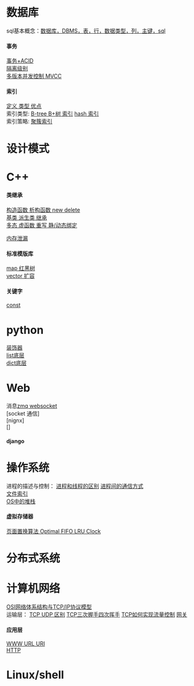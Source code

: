 # 数据库<br/>
sql基本概念：[数据库，DBMS，表，行，数据类型，列，主键，sql](https://github.com/3151731373/common_knowledge/blob/master/database/sql%20%E5%9F%BA%E6%9C%AC%E6%A6%82%E5%BF%B5)<br/>
#### 事务<br/>
[事务+ACID](https://github.com/3151731373/common_knowledge/blob/master/database/%E4%BA%8B%E7%89%A9%2BACID)<br/>
[隔离级别](https://github.com/3151731373/common_knowledge/blob/master/database/%E9%9A%94%E7%A6%BB%E7%BA%A7%E5%88%AB)<br/>
[多版本并发控制 MVCC](https://github.com/3151731373/common_knowledge/blob/master/database/%E5%A4%9A%E7%89%88%E6%9C%AC%E5%B9%B6%E5%8F%91%E6%8E%A7%E5%88%B6%EF%BC%88MVCC%EF%BC%89)<br/>
#### 索引<br/>
[定义 类型 优点](https://github.com/3151731373/common_knowledge/blob/master/database/%E5%AE%9A%E4%B9%89%20%E7%B1%BB%E5%9E%8B%20%E4%BC%98%E7%82%B9)<br/>
索引类型: 
[B-tree B+树 索引](https://github.com/3151731373/common_knowledge/blob/master/database/B-Tree%20B%2Btree)
[hash 索引](https://github.com/3151731373/common_knowledge/blob/master/database/hash%20%E7%B4%A2%E5%BC%95)<br/>
索引策略: [聚簇索引]()<br/>

# 设计模式<br/>

# C++<br/>

#### 类继承<br/>
[构造函数 析构函数 new delete](https://github.com/3151731373/common_knowledge/blob/master/c%2B%2B/%E6%9E%84%E9%80%A0%E5%87%BD%E6%95%B0%20%E6%9E%90%E6%9E%84%E5%87%BD%E6%95%B0%20new%20delete)<br/>
[基类 派生类 继承](https://github.com/3151731373/common_knowledge/blob/master/c++/%E5%9F%BA%E7%B1%BB%20%E6%B4%BE%E7%94%9F%E7%B1%BB%20%E7%BB%A7%E6%89%BF)<br/>
[多态 虚函数 重写 静/动态绑定](https://github.com/3151731373/common_knowledge/blob/master/c%2B%2B/%E5%A4%9A%E6%80%81%20%E8%99%9A%E5%87%BD%E6%95%B0%20%E9%87%8D%E5%86%99%20%E9%9D%99%E5%8A%A8%E6%80%81%E7%BB%91%E5%AE%9A)<br/>

[内存泄漏]()<br/>

#### 标准模版库<br/>
[map 红黑树]()<br/>
[vector 扩容]()<br/>

#### 关键字<br/>
[const](https://github.com/3151731373/common_knowledge/blob/master/c%2B%2B/const)<br/>

# python<br/>
[装饰器]()<br/>
[list底层]()<br/>
[dict底层]()<br/>

# Web<br/>
消息[zmq websocket](https://github.com/3151731373/common_knowledge/blob/master/WEB/zmq%20websocket.md)<br/>
[socket 通信]<br/>
[nignx]<br/>
[]
#### django<br/>

# 操作系统<br/>
进程的描述与控制：
[进程和线程的区别](https://github.com/3151731373/common_knowledge/blob/master/operating%20system/%E8%BF%9B%E7%A8%8B%E5%92%8C%E7%BA%BF%E7%A8%8B%E7%9A%84%E5%8C%BA%E5%88%AB.md)
[进程间的通信方式](https://github.com/3151731373/common_knowledge/blob/master/operating%20system/%E8%BF%9B%E7%A8%8B%E9%97%B4%E7%9A%84%E9%80%9A%E4%BF%A1%E6%96%B9%E5%BC%8F.md)<br/>
[文件索引]()<br/>
[OS中的堆栈]()<br/>
#### 虚拟存储器<br/>
[页面置换算法 Optimal FIFO LRU Clock](https://github.com/3151731373/common_knowledge/blob/master/operating%20system/%E9%A1%B5%E9%9D%A2%E7%BD%AE%E6%8D%A2%E7%AE%97%E6%B3%95%20Optimal%20FIFO%20LRU%20Clock)

# 分布式系统<br/>

# 计算机网络<br/>
[OSI网络体系结构与TCP/IP协议模型]()</br>
运输层：
[TCP UDP 区别](https://github.com/3151731373/common_knowledge/blob/master/computer%20network/TCP%20UDP%E5%8C%BA%E5%88%AB.md)
[TCP三次握手四次挥手](https://github.com/3151731373/common_knowledge/blob/master/computer%20network/TCP%E4%B8%89%E6%AC%A1%E6%8F%A1%E6%89%8B%E5%9B%9B%E6%AC%A1%E6%8C%A5%E6%89%8B.md)
[TCP如何实现流量控制](https://github.com/3151731373/common_knowledge/blob/master/computer%20network/TCP%E5%A6%82%E4%BD%95%E5%AE%9E%E7%8E%B0%E6%B5%81%E9%87%8F%E6%8E%A7%E5%88%B6.md)
[网关]()<br/>

#### 应用层<br>
[WWW URL URI]()<br>
[HTTP]()<br>

# Linux/shell<br/>
